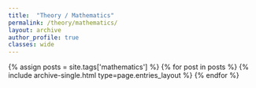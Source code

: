 ```yaml
---
title:  "Theory / Mathematics"
permalink: /theory/mathematics/
layout: archive
author_profile: true
classes: wide
---
```


{% assign posts = site.tags['mathematics'] %}
{% for post in posts %} {% include archive-single.html type=page.entries_layout %} {% endfor %}
